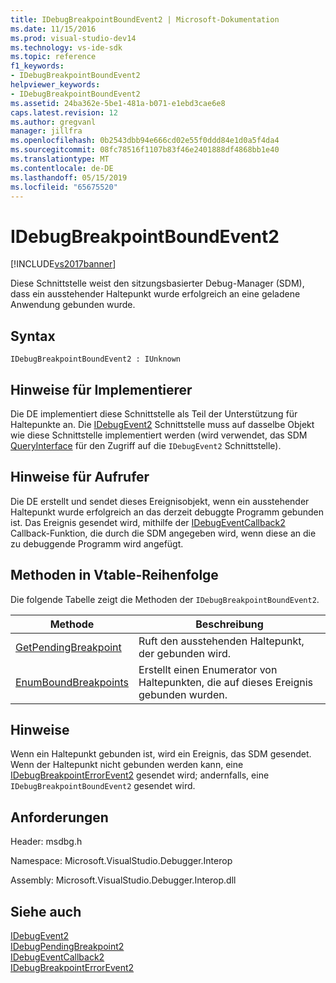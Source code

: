 ```yaml
---
title: IDebugBreakpointBoundEvent2 | Microsoft-Dokumentation
ms.date: 11/15/2016
ms.prod: visual-studio-dev14
ms.technology: vs-ide-sdk
ms.topic: reference
f1_keywords:
- IDebugBreakpointBoundEvent2
helpviewer_keywords:
- IDebugBreakpointBoundEvent2
ms.assetid: 24ba362e-5be1-481a-b071-e1ebd3cae6e8
caps.latest.revision: 12
ms.author: gregvanl
manager: jillfra
ms.openlocfilehash: 0b2543dbb94e666cd02e55f0ddd84e1d0a5f4da4
ms.sourcegitcommit: 08fc78516f1107b83f46e2401888df4868bb1e40
ms.translationtype: MT
ms.contentlocale: de-DE
ms.lasthandoff: 05/15/2019
ms.locfileid: "65675520"
---
```

# <a name="idebugbreakpointboundevent2"></a>IDebugBreakpointBoundEvent2
[!INCLUDE[vs2017banner](../../../includes/vs2017banner.md)]

Diese Schnittstelle weist den sitzungsbasierter Debug-Manager (SDM), dass ein ausstehender Haltepunkt wurde erfolgreich an eine geladene Anwendung gebunden wurde.  
  
## <a name="syntax"></a>Syntax  
  
```  
IDebugBreakpointBoundEvent2 : IUnknown  
```  
  
## <a name="notes-for-implementers"></a>Hinweise für Implementierer  
 Die DE implementiert diese Schnittstelle als Teil der Unterstützung für Haltepunkte an. Die [IDebugEvent2](../../../extensibility/debugger/reference/idebugevent2.md) Schnittstelle muss auf dasselbe Objekt wie diese Schnittstelle implementiert werden (wird verwendet, das SDM [QueryInterface](https://msdn.microsoft.com/library/62fce95e-aafa-4187-b50b-e6611b74c3b3) für den Zugriff auf die `IDebugEvent2` Schnittstelle).  
  
## <a name="notes-for-callers"></a>Hinweise für Aufrufer  
 Die DE erstellt und sendet dieses Ereignisobjekt, wenn ein ausstehender Haltepunkt wurde erfolgreich an das derzeit debuggte Programm gebunden ist. Das Ereignis gesendet wird, mithilfe der [IDebugEventCallback2](../../../extensibility/debugger/reference/idebugeventcallback2.md) Callback-Funktion, die durch die SDM angegeben wird, wenn diese an die zu debuggende Programm wird angefügt.  
  
## <a name="methods-in-vtable-order"></a>Methoden in Vtable-Reihenfolge  
 Die folgende Tabelle zeigt die Methoden der `IDebugBreakpointBoundEvent2`.  
  
|Methode|Beschreibung|  
|------------|-----------------|  
|[GetPendingBreakpoint](../../../extensibility/debugger/reference/idebugbreakpointboundevent2-getpendingbreakpoint.md)|Ruft den ausstehenden Haltepunkt, der gebunden wird.|  
|[EnumBoundBreakpoints](../../../extensibility/debugger/reference/idebugbreakpointboundevent2-enumboundbreakpoints.md)|Erstellt einen Enumerator von Haltepunkten, die auf dieses Ereignis gebunden wurden.|  
  
## <a name="remarks"></a>Hinweise  
 Wenn ein Haltepunkt gebunden ist, wird ein Ereignis, das SDM gesendet. Wenn der Haltepunkt nicht gebunden werden kann, eine [IDebugBreakpointErrorEvent2](../../../extensibility/debugger/reference/idebugbreakpointerrorevent2.md) gesendet wird; andernfalls, eine `IDebugBreakpointBoundEvent2` gesendet wird.  
  
## <a name="requirements"></a>Anforderungen  
 Header: msdbg.h  
  
 Namespace: Microsoft.VisualStudio.Debugger.Interop  
  
 Assembly: Microsoft.VisualStudio.Debugger.Interop.dll  
  
## <a name="see-also"></a>Siehe auch  
 [IDebugEvent2](../../../extensibility/debugger/reference/idebugevent2.md)   
 [IDebugPendingBreakpoint2](../../../extensibility/debugger/reference/idebugpendingbreakpoint2.md)   
 [IDebugEventCallback2](../../../extensibility/debugger/reference/idebugeventcallback2.md)   
 [IDebugBreakpointErrorEvent2](../../../extensibility/debugger/reference/idebugbreakpointerrorevent2.md)
